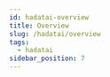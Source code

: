 ```yaml
---
id: hadatai-overview
title: Overview
slug: /hadatai/overview
tags:
  - hadatai
sidebar_position: 7
---
```

